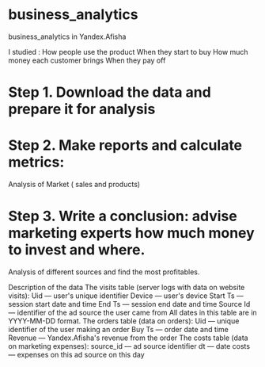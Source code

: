 # business_analytics
business_analytics in Yandex.Afisha

I studied :
How people use the product
When they start to buy
How much money each customer brings
When they pay off  

# Step 1. Download the data and prepare it for analysis

# Step 2. Make reports and calculate metrics:
Analysis of Market ( sales and products)

# Step 3. Write a conclusion: advise marketing experts how much money to invest and where.
 Analysis of different sources and find the most profitables.

Description of the data
The visits table (server logs with data on website visits):
Uid — user's unique identifier
Device — user's device
Start Ts — session start date and time
End Ts — session end date and time
Source Id — identifier of the ad source the user came from
All dates in this table are in YYYY-MM-DD format.
The orders table (data on orders):
Uid — unique identifier of the user making an order
Buy Ts — order date and time
Revenue — Yandex.Afisha's revenue from the order
The costs table (data on marketing expenses):
source_id — ad source identifier
dt — date
costs — expenses on this ad source on this day
